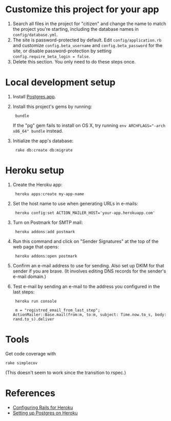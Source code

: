 Customize this project for your app
===================================

1. Search all files in the project for "citizen" and change the name to match the project you're starting, including the database names in `config/database.yml`.
1. The site is password-protected by default. Edit `config/application.rb` and customize `config.beta_username` and `config.beta_password` for the site, or disable password-protection by setting `config.require_beta_login = false`.
1. Delete this section. You only need to do these steps once.

Local development setup
=======================

1. Install [Postgres.app](http://postgresapp.com).
1. Install this project's gems by running:

		bundle

	If the "pg" gem fails to install on OS X, try running `env ARCHFLAGS="-arch x86_64" bundle` instead.

1. Initialize the app's database:

		rake db:create db:migrate


Heroku setup
============

1. Create the Heroku app:

		heroku apps:create my-app-name

1. Set the host name to use when generating URLs in e-mails:

		heroku config:set ACTION_MAILER_HOST='your-app.herokuapp.com'

1. Turn on Postmark for SMTP mail:

		heroku addons:add postmark

1. Run this command and click on "Sender Signatures" at the top of the web page that opens:

		heroku addons:open postmark

1. Confirm an e-mail address to use for sending. Also set up DKIM for that sender if you are brave. (It involves editing DNS records for the sender's e-mail domain.)

1. Test e-mail by sending an e-mail to the address you configured in the last steps:

		heroku run console
		
		m = "registred_email_from_last_step"; ActionMailer::Base.mail(from:m, to:m, subject: Time.now.to_s, body: rand.to_s).deliver


Tools
=====

Get code coverage with

    rake simplecov

(This doesn't seem to work since the transition to rspec.)


References
==========

* [Configuring Rails for Heroku](https://devcenter.heroku.com/articles/getting-started-with-rails4)
* [Setting up Postgres on Heroku](https://devcenter.heroku.com/articles/heroku-postgresql)
